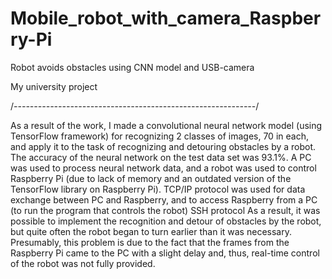 # Mobile_robot_with_camera_Raspberry-Pi
Robot avoids obstacles using CNN model and USB-camera

My university project

/*------------------------------------------------------------*/

As a result of the work, I made a convolutional neural network model (using TensorFlow framework) for recognizing 2 classes of images, 70 in each, and apply it to the task of recognizing and detouring obstacles by a robot. The accuracy of the neural network on the test data set was 93.1%.
A PC was used to process neural network data, and a robot was used to control Raspberry Pi (due to lack of memory and an outdated version of the TensorFlow library on
Raspberry Pi). 
TCP/IP protocol was used for data exchange between PC and Raspberry, and to access Raspberry from a PC (to run the program that controls the robot) SSH protocol
As a result, it was possible to implement the recognition and detour of obstacles by the robot, but quite often the robot began to turn earlier than it was necessary.
Presumably, this problem is due to the fact that the frames from the Raspberry Pi came to the PC with a slight delay and, thus, real-time control of the robot was not fully provided.
